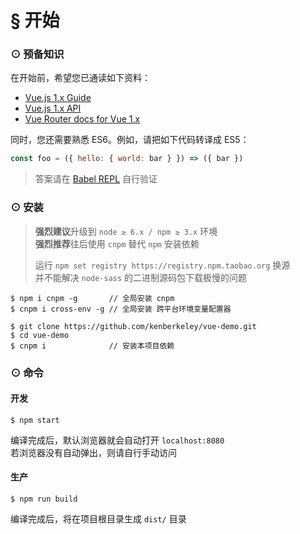 # § 开始

### ⊙ 预备知识

在开始前，希望您已通读如下资料：

* [Vue.js 1.x Guide](http://v1.vuejs.org/guide/)
* [Vue.js 1.x API](http://v1.vuejs.org/api/)
* [Vue Router docs for Vue 1.x](https://github.com/vuejs/vue-router/tree/1.0/docs/zh-cn)

同时，您还需要熟悉 ES6。例如，请把如下代码转译成 ES5：
```js
const foo = ({ hello: { world: bar } }) => ({ bar })
```

> 答案请在 [Babel REPL](https://babeljs.io/repl) 自行验证

### ⊙ 安装

> **强烈建议**升级到 `node ≥ 6.x / npm ≥ 3.x` 环境  
> **强烈推荐**往后使用 `cnpm` 替代 `npm` 安装依赖  
> 
> 运行 `npm set registry https://registry.npm.taobao.org` 换源  
> 并不能解决 `node-sass` 的二进制源码包下载极慢的问题

```
$ npm i cnpm -g       // 全局安装 cnpm
$ cnpm i cross-env -g // 全局安装 跨平台环境变量配置器

$ git clone https://github.com/kenberkeley/vue-demo.git
$ cd vue-demo
$ cnpm i              // 安装本项目依赖
```

### ⊙ 命令

#### 开发
```
$ npm start
```

编译完成后，默认浏览器就会自动打开 `localhost:8080`  
若浏览器没有自动弹出，则请自行手动访问

#### 生产
```
$ npm run build
```

编译完成后，将在项目根目录生成 `dist/` 目录
